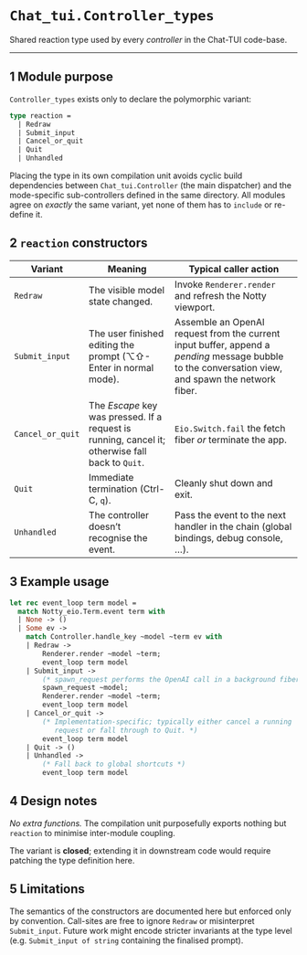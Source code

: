 # `Chat_tui.Controller_types`

Shared reaction type used by every *controller* in the Chat-TUI code-base.

---

## 1  Module purpose

`Controller_types` exists only to declare the polymorphic variant:

```ocaml
type reaction =
  | Redraw
  | Submit_input
  | Cancel_or_quit
  | Quit
  | Unhandled
```

Placing the type in its own compilation unit avoids cyclic build
dependencies between `Chat_tui.Controller` (the main dispatcher) and the
mode-specific sub-controllers defined in the same directory.  All modules
agree on *exactly* the same variant, yet none of them has to `include` or
re-define it.

## 2  `reaction` constructors

| Variant | Meaning | Typical caller action |
|---------|---------|-----------------------|
| `Redraw` | The visible model state changed. | Invoke `Renderer.render` and refresh the Notty viewport. |
| `Submit_input` | The user finished editing the prompt (⌥⇧-Enter in normal mode). | Assemble an OpenAI request from the current input buffer, append a *pending* message bubble to the conversation view, and spawn the network fiber. |
| `Cancel_or_quit` | The *Escape* key was pressed.  If a request is running, cancel it; otherwise fall back to `Quit`. | `Eio.Switch.fail` the fetch fiber *or* terminate the app. |
| `Quit` | Immediate termination (Ctrl-C, `q`). | Cleanly shut down and exit. |
| `Unhandled` | The controller doesn’t recognise the event. | Pass the event to the next handler in the chain (global bindings, debug console, …). |

## 3  Example usage

```ocaml
let rec event_loop term model =
  match Notty_eio.Term.event term with
  | None -> ()
  | Some ev ->
    match Controller.handle_key ~model ~term ev with
    | Redraw ->
        Renderer.render ~model ~term;
        event_loop term model
    | Submit_input ->
        (* spawn_request performs the OpenAI call in a background fiber *)
        spawn_request ~model;
        Renderer.render ~model ~term;
        event_loop term model
    | Cancel_or_quit ->
        (* Implementation-specific; typically either cancel a running
           request or fall through to Quit. *)
        event_loop term model
    | Quit -> ()
    | Unhandled ->
        (* Fall back to global shortcuts *)
        event_loop term model
```

## 4  Design notes

*No extra functions.*  The compilation unit purposefully exports nothing but
`reaction` to minimise inter-module coupling.

The variant is **closed**; extending it in downstream code would require
patching the type definition here.

## 5  Limitations

The semantics of the constructors are documented here but enforced only by
convention.  Call-sites are free to ignore `Redraw` or misinterpret
`Submit_input`.  Future work might encode stricter invariants at the type
level (e.g. `Submit_input of string` containing the finalised prompt).

